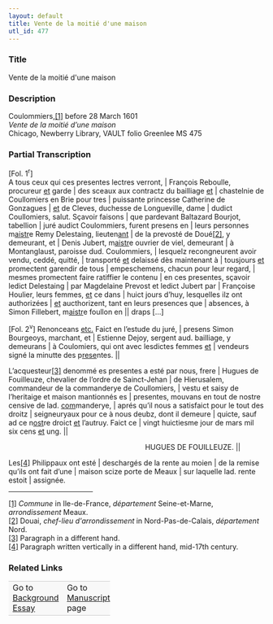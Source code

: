 ```yaml
---  
layout: default  
title: Vente de la moitié d'une maison  
utl_id: 477
---
```


### Title

Vente de la moitié d'une maison

### Description

<p>Coulommiers,<a href="#_ftn1" name="_ftnref1" title="" id="_ftnref1">[1]</a> before 28 March 1601<br /><em>Vente de la moitié d’une maison</em><br />
Chicago, Newberry Library, VAULT folio Greenlee MS 475</p>



### Partial Transcription

<p>[Fol. 1<sup>r</sup>]<br />
A tous ceux qui ces presentes lectres verront, | François Reboulle, procureur <u>et</u> garde | des sceaux aux contractz du bailliage <u>et</u> | chastelnie de Coullomiers en Brie pour tres | puissante princesse Catherine de Gonzagues | <u>et</u> de Cleves, duchesse de Longueville, dame | dudict Coullomiers, salut. Sçavoir faisons | que pardevant Baltazard Bourjot, tabellion | juré audict Coulommiers, furent presens en | leurs personnes m<u>aistr</u>e Remy Delestaing, lieuten<u>ant</u> | de la prevosté de Doué<a href="#_ftn2" name="_ftnref2" title="" id="_ftnref2">[2]</a>, y demeurant, et | Denis Jubert, m<u>aistr</u>e ouvrier de viel, demeurant | à Montanglaust, paroisse dud. Coulommiers, | lesquelz recongneurent avoir vendu, ceddé, quitté, | transporté <u>et</u> delaissé dès maintenant à | tousjours <u>et</u> promectent garendir de tous | empeschemens, chacun pour leur regard, | mesmes promectent faire ratiffier le contenu | en ces presentes, sçavoir ledict Delestaing | par Magdelaine Prevost et ledict Jubert par | Françoise Houlier, leurs femmes, <u>et</u> ce dans | huict jours d’huy, lesquelles ilz ont authorizées | <u>et</u> aucthorizent, tant en leurs presences que | absences, à Simon Fillebert, m<u>aistr</u>e foullon en || draps […]</p>
<p>[Fol. 2<sup>v</sup>] Renonceans <u>etc.</u> Faict en l’estude du juré, | presens Simon Bourgeoys, marchant, et | Estienne Dejoy, sergent aud. bailliage, y demeurans | à Coulomiers, qui ont avec lesdictes femmes <u>et</u> | vendeurs signé la minutte des p<u>rese</u>ntes. ||</p>
<p>L’acquesteur<a href="#_ftn3" name="_ftnref3" title="" id="_ftnref3">[3]</a> denommé es presentes a esté par nous, frere | Hugues de Fouilleuze, chevalier de l’ordre de Sainct-Jehan | de Hierusalem, commandeur de la commanderye de Coullomiers, | vestu et saisy de l’heritaige et maison mantionnés es | presentes, mouvans en tout de nostre censive de lad. <u>com</u>manderye, | aprés qu’il nous a satisfaict pour le tout des droitz | seigneuryaux pour ce à nous deubz, dont il demeure | quicte, sauf ad ce n<u>ost</u>re droict <u>et</u> l’autruy. Faict ce | vingt huictiesme jour de mars mil six cens <u>et</u> ung. ||</p>
<p align="right">HUGUES DE FOUILLEUZE. ||            </p>
<p>Les<a href="#_ftn4" name="_ftnref4" title="" id="_ftnref4">[4]</a> Philippaux ont esté | deschargés de la rente au moien | de la remise qu’ils ont fait d’une | maison scize porte de Meaux | sur laquelle lad. rente estoit | assignée.</p>
<div>
<hr align="left" size="1" width="33%" /><div id="ftn1"><a href="#_ftnref1" name="_ftn1" title="" id="_ftn1">[1]</a> <em>Commune </em>in Ile-de-France, <em>département</em> Seine-et-Marne, <em>arrondissement</em> Meaux.</div>
<div id="ftn2"><a href="#_ftnref2" name="_ftn2" title="" id="_ftn2">[2]</a> Douai, <em>chef-lieu d'arrondissement </em>in Nord-Pas-de-Calais, <em>département</em> Nord.</div>
<div id="ftn3"><a href="#_ftnref3" name="_ftn3" title="" id="_ftn3">[3]</a> Paragraph in a different hand.</div>
<div id="ftn4"><a href="#_ftnref4" name="_ftn4" title="" id="_ftn4">[4]</a> Paragraph written vertically in a different hand, mid-17th century.

</div>
</div>


### Related Links

<table border="0.5" cellpadding="1" cellspacing="1" style="width: 200px; background-color:#F8F8F8;">
    <tbody style="border-color:#ccc">
        <tr style="border-color:#ccc">
            <td>Go to <a href="https://french.newberry.t-pen.org/essay/477" target="_blank">Background Essay</a></td>
            <td>Go to <a href="https://french.newberry.t-pen.org/www/record.html?id=477" target="_blank">Manuscript</a> page</td>
        </tr>
    </tbody>
</table>
